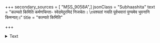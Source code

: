 +++
secondary_sources = [ "MSS_9058A",]
jsonClass = "Subhaashita"
text = "कल्प्यते किमिति कर्मणचिन्ता- स्वेदमेदुरमिदं निजचेतः।  \nपश्यतां नयति पूर्वभवात्तं पुण्यमेव भुवनानि किमन्यत्॥"
title = "कल्प्यते किमिति"

+++

<details><summary>Text</summary>

कल्प्यते किमिति कर्मणचिन्ता- स्वेदमेदुरमिदं निजचेतः।  
पश्यतां नयति पूर्वभवात्तं पुण्यमेव भुवनानि किमन्यत्॥
</details>

